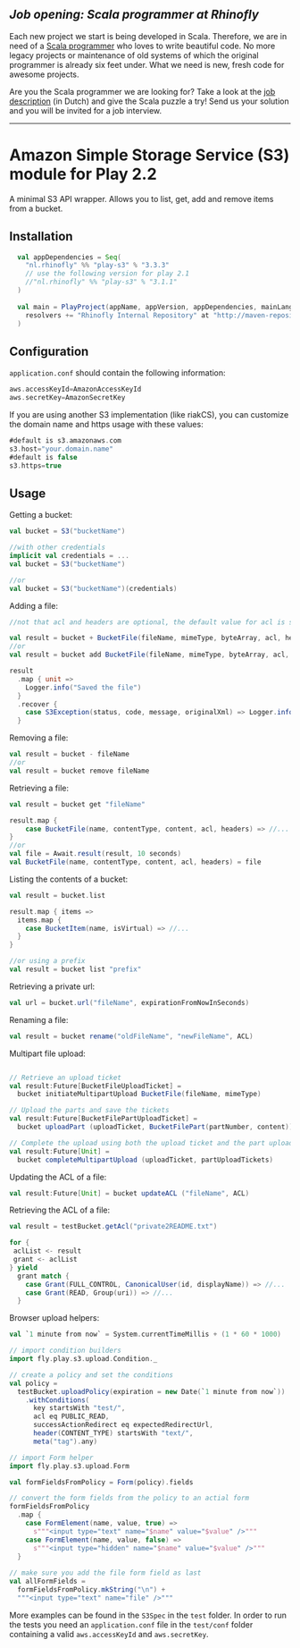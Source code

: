 *Job opening: Scala programmer at Rhinofly*
-------------------------------------------
Each new project we start is being developed in Scala. Therefore, we are in need of a [Scala programmer](http://rhinofly.nl/vacatures/vacature-scala.html) who loves to write beautiful code. No more legacy projects or maintenance of old systems of which the original programmer is already six feet under. What we need is new, fresh code for awesome projects.

Are you the Scala programmer we are looking for? Take a look at the [job description](http://rhinofly.nl/vacatures/vacature-scala.html) (in Dutch) and give the Scala puzzle a try! Send us your solution and you will be invited for a job interview.
* * *

Amazon Simple Storage Service (S3) module for Play 2.2
=====================================================

A minimal S3 API wrapper. Allows you to list, get, add and remove items from a bucket.


Installation
------------

``` scala
  val appDependencies = Seq(
    "nl.rhinofly" %% "play-s3" % "3.3.3"
    // use the following version for play 2.1
    //"nl.rhinofly" %% "play-s3" % "3.1.1"
  )
  
  val main = PlayProject(appName, appVersion, appDependencies, mainLang = SCALA).settings(
    resolvers += "Rhinofly Internal Repository" at "http://maven-repository.rhinofly.net:8081/artifactory/libs-release-local"
  )
```

Configuration
-------------

`application.conf` should contain the following information:

``` scala
aws.accessKeyId=AmazonAccessKeyId
aws.secretKey=AmazonSecretKey
```

If you are using another S3 implementation (like riakCS), you can customize the domain name and 
https usage with these values:

``` scala
#default is s3.amazonaws.com
s3.host="your.domain.name"
#default is false
s3.https=true
```

Usage
-----

Getting a bucket:

``` scala
val bucket = S3("bucketName")

//with other credentials
implicit val credentials = ...
val bucket = S3("bucketName")

//or
val bucket = S3("bucketName")(credentials)
```

Adding a file:

``` scala
//not that acl and headers are optional, the default value for acl is set to PUBLIC_READ.

val result = bucket + BucketFile(fileName, mimeType, byteArray, acl, headers)
//or
val result = bucket add BucketFile(fileName, mimeType, byteArray, acl, headers)

result
  .map { unit => 
    Logger.info("Saved the file")
  }
  .recover {
    case S3Exception(status, code, message, originalXml) => Logger.info("Error: " + message)
  }

```      

Removing a file:

``` scala
val result = bucket - fileName
//or
val result = bucket remove fileName

``` 

Retrieving a file:

``` scala
val result = bucket get "fileName"

result.map { 
    case BucketFile(name, contentType, content, acl, headers) => //...
}
//or
val file = Await.result(result, 10 seconds)
val BucketFile(name, contentType, content, acl, headers) = file
``` 

Listing the contents of a bucket:

``` scala
val result = bucket.list

result.map { items =>
  items.map {
    case BucketItem(name, isVirtual) => //...
  }
}

//or using a prefix
val result = bucket list "prefix"
```

Retrieving a private url:

``` scala
val url = bucket.url("fileName", expirationFromNowInSeconds)
```

Renaming a file:

``` scala
val result = bucket rename("oldFileName", "newFileName", ACL)
```

Multipart file upload:

``` scala

// Retrieve an upload ticket
val result:Future[BucketFileUploadTicket] = 
  bucket initiateMultipartUpload BucketFile(fileName, mimeType)

// Upload the parts and save the tickets
val result:Future[BucketFilePartUploadTicket] = 
  bucket uploadPart (uploadTicket, BucketFilePart(partNumber, content))

// Complete the upload using both the upload ticket and the part upload tickets
val result:Future[Unit] =    
  bucket completeMultipartUpload (uploadTicket, partUploadTickets)

```

Updating the ACL of a file:

``` scala
val result:Future[Unit] = bucket updateACL ("fileName", ACL)
```

Retrieving the ACL of a file:

``` scala
val result = testBucket.getAcl("private2README.txt")

for {
 aclList <- result
 grant <- aclList
} yield 
  grant match {
    case Grant(FULL_CONTROL, CanonicalUser(id, displayName)) => //...
    case Grant(READ, Group(uri)) => //...
  }
```

Browser upload helpers:

``` scala
val `1 minute from now` = System.currentTimeMillis + (1 * 60 * 1000)

// import condition builders
import fly.play.s3.upload.Condition._

// create a policy and set the conditions
val policy = 
  testBucket.uploadPolicy(expiration = new Date(`1 minute from now`)) 
    .withConditions(
      key startsWith "test/",
      acl eq PUBLIC_READ,
      successActionRedirect eq expectedRedirectUrl,
      header(CONTENT_TYPE) startsWith "text/",
      meta("tag").any)

// import Form helper
import fly.play.s3.upload.Form

val formFieldsFromPolicy = Form(policy).fields

// convert the form fields from the policy to an actial form
formFieldsFromPolicy
  .map {
    case FormElement(name, value, true) =>
      s"""<input type="text" name="$name" value="$value" />"""
    case FormElement(name, value, false) =>
      s"""<input type="hidden" name="$name" value="$value" />"""
  }
  
// make sure you add the file form field as last
val allFormFields =
  formFieldsFromPolicy.mkString("\n") +
  """<input type="text" name="file" />"""
```

More examples can be found in the `S3Spec` in the `test` folder. In order to run the tests you need 
an `application.conf` file in the `test/conf` folder containing a valid `aws.accessKeyId` and `aws.secretKey`.
